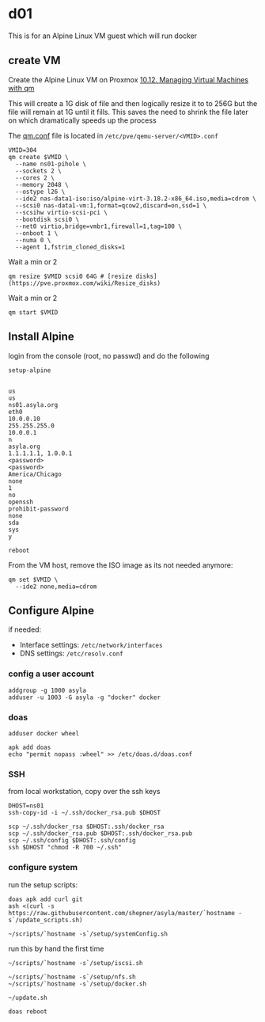 # d01

This is for an Alpine Linux VM guest which will run docker 

## create VM

Create the Alpine Linux VM on Proxmox
[10.12. Managing Virtual Machines with qm](https://pve.proxmox.com/pve-docs/pve-admin-guide.html#_managing_virtual_machines_with_span_class_monospaced_qm_span)

This will create a 1G disk of file and then logically resize it to to 256G but the file will remain at 1G until it fills.  This saves the need to shrink the file later on which dramatically speeds up the process

The [qm.conf](https://pve.proxmox.com/wiki/Manual:_qm.conf) file is located in `/etc/pve/qemu-server/<VMID>.conf`

``` shell
VMID=304
qm create $VMID \
  --name ns01-pihole \
  --sockets 2 \
  --cores 2 \
  --memory 2048 \
  --ostype l26 \
  --ide2 nas-data1-iso:iso/alpine-virt-3.18.2-x86_64.iso,media=cdrom \
  --scsi0 nas-data1-vm:1,format=qcow2,discard=on,ssd=1 \
  --scsihw virtio-scsi-pci \
  --bootdisk scsi0 \
  --net0 virtio,bridge=vmbr1,firewall=1,tag=100 \
  --onboot 1 \
  --numa 0 \
  --agent 1,fstrim_cloned_disks=1
```

Wait a min or 2

``` shell
qm resize $VMID scsi0 64G # [resize disks](https://pve.proxmox.com/wiki/Resize_disks)
```

Wait a min or 2

``` shell
qm start $VMID
```

## Install Alpine

login from the console (root, no passwd) and do the following

``` shell
setup-alpine


us
us
ns01.asyla.org
eth0
10.0.0.10
255.255.255.0
10.0.0.1
n
asyla.org
1.1.1.1.1, 1.0.0.1
<password>
<password>
America/Chicago
none
1
no
openssh
prohibit-password
none
sda
sys
y

reboot
```

From the VM host, remove the ISO image as its not needed anymore:

``` shell
qm set $VMID \
  --ide2 none,media=cdrom
```


## Configure Alpine

if needed:
* Interface settings: `/etc/network/interfaces`
* DNS settings: `/etc/resolv.conf`


### config a user account

``` shell
addgroup -g 1000 asyla
adduser -u 1003 -G asyla -g "docker" docker
```

### doas

``` shell
adduser docker wheel

apk add doas
echo "permit nopass :wheel" >> /etc/doas.d/doas.conf
```

### SSH

from local workstation, copy over the ssh keys

``` shell
DHOST=ns01
ssh-copy-id -i ~/.ssh/docker_rsa.pub $DHOST

scp ~/.ssh/docker_rsa $DHOST:.ssh/docker_rsa
scp ~/.ssh/docker_rsa.pub $DHOST:.ssh/docker_rsa.pub
scp ~/.ssh/config $DHOST:.ssh/config
ssh $DHOST "chmod -R 700 ~/.ssh"
```

### configure system

run the setup scripts:

``` shell
doas apk add curl git
ash <(curl -s https://raw.githubusercontent.com/shepner/asyla/master/`hostname -s`/update_scripts.sh)

~/scripts/`hostname -s`/setup/systemConfig.sh
```

run this by hand the first time

``` shell
~/scripts/`hostname -s`/setup/iscsi.sh
```


``` shell
~/scripts/`hostname -s`/setup/nfs.sh
~/scripts/`hostname -s`/setup/docker.sh

~/update.sh

doas reboot
```

